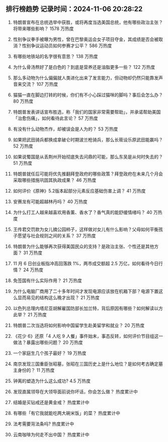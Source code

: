 
## 排行榜趋势 记录时间：2024-11-06 20:28:22
  
  1. 特朗普宣布在总统选举中获胜，或将再度当选美国总统，他有哪些政治主张？将带来哪些影响？ 1578 万热度
    
  2. 性别争议拳手被曝为男性，曾在巴黎奥运会女子项目夺金，其成绩是否会被取消？性别争议运动员如何参赛才公平？ 586 万热度
    
  3. 有哪些地铁站的名字很有意思？ 138 万热度
    
  4. 为什么骨汤熬好了是白色的？到底是营养还是油脂更多一些？ 122 万热度
    
  5. 那么多动物为什么偏偏就人类进化出来了发言能力，但动物却仍然只能靠发声音来交流？ 107 万热度
    
  6. 猫猫一直在脚边打转的时候，你们有不小心踩过猫咪的脚吗？事后会怎么办？ 80 万热度
    
  7. 特朗普发表讲话宣布胜选，称「我们的国家非常需要帮助」，并承诺帮助美国「治愈伤痛」，如何看待此言论？ 57 万热度
    
  8. 有没有什么动物杰作，却被误会是人为的？ 53 万热度
    
  9. 如果把武田骑兵都换成拿破仑时期波兰枪骑兵，那么长筱设乐原武田能赢吗？ 52 万热度
    
  10. 如果说蜀国是从丢荆州开始彻底失去问鼎的可能，那么东吴是从何时失去的？ 51 万热度
    
  11. 特朗普就任后可能将优先推翻拜登政府的哪些政策？拜登政府在未来几个月会采取哪些措施巩固其执政成果？ 46 万热度
    
  12. 如何评价《原神》5.2版本起部分元素反应基础伤害上调？ 41 万热度
    
  13. 安赛龙有可能超越林丹吗？ 40 万热度
    
  14. 为什么打工人越来越喜欢用香薰、香水了？香气真的能舒缓情绪吗？ 40 万热度
    
  15. 王传君交罚款为女儿摘公园柿子，这样做对女儿有什么影响？父母如何平衡孩子愿望与社会规则之间的关系？ 37 万热度
    
  16. 特朗普为什么能够再次获得美国民众的支持？是政治主张、个性还是其他方面？ 31 万热度
    
  17. 11 月 6 日创业板指冲高回落跌 1%，两市成交额超 2.5 万亿，如何看待今日行情？ 24 万热度
    
  18. 免签国有什么实际作用？ 21 万热度
    
  19. 为什么电脑厂商用了二十多年时间才发现电源应该放在机箱下部？电源下置这么显而易见的结构这么晚才出现？ 21 万热度
    
  20. 以色列总理内塔尼亚胡解雇国防部长加兰特，背后原因有哪些？如何解读以方此举？ 21 万热度
    
  21. 特朗普二次当选将如何影响中国留学生赴美留学和就业？ 20 万热度
    
  22. 《花少 6》还原「4 人吃 9 人餐」事件始末，事态反转，如何评价节目组这一做法？暴露出哪些问题？ 20 万热度
    
  23. 一个家庭生几个孩子最好？ 19 万热度
    
  24. 南京发现三国重臣张昭墓，张昭在三国历史上是什么地位？是如何考古确定墓主身份的？ 11 万热度
    
  25. 钟离的塑造为什么这么成功? 4.5 万热度
    
  26. 发现直属领导在大领导面前说你坏话，你会怎么做？ 热度累计中
    
  27. 结婚是买钻戒还是黄金戒？ 热度累计中
    
  28. 有哪些「有它我就能吃两大碗米饭」的菜？ 热度累计中
    
  29. 法考需要背法条吗? 热度累计中
    
  30. 云南咖啡为何走不出中国？ 热度累计中
    